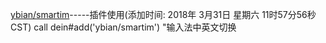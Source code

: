 [ybian/smartim](https://github.com/ybian/smartim)-----插件使用(添加时间: 2018年 3月31日 星期六 11时57分56秒 CST)
call dein#add('ybian/smartim')
"输入法中英文切换
